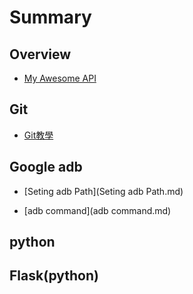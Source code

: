 # Summary

## Overview

* [My Awesome API](README.md)

## Git

* [Git教學](Git.md)

## Google adb

* [Seting adb Path](Seting adb Path.md)

* [adb command](adb command.md)

## python 



## Flask(python)